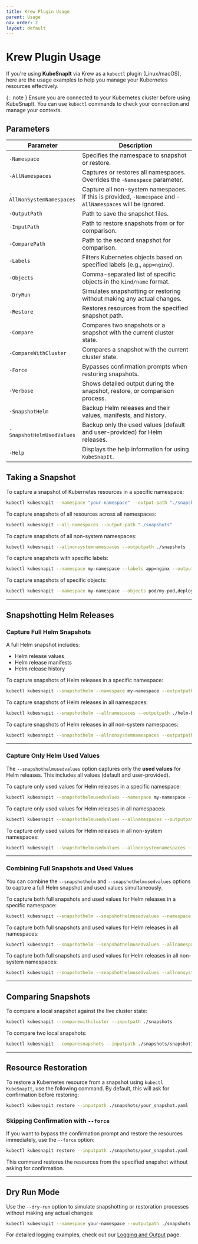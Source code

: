 ```yaml
---
title: Krew Plugin Usage
parent: Usage
nav_order: 2
layout: default
---
```


# Krew Plugin Usage

If you're using **KubeSnapIt** via Krew as a `kubectl` plugin (Linux/macOS), here are the usage examples to help you manage your Kubernetes resources effectively.

{: .note }
Ensure you are connected to your Kubernetes cluster before using KubeSnapIt. You can use `kubectl` commands to check your connection and manage your contexts.

## Parameters

| Parameter                  | Description                                                                 |
|----------------------------|-----------------------------------------------------------------------------|
| `-Namespace`               | Specifies the namespace to snapshot or restore.                             |
| `-AllNamespaces`           | Captures or restores all namespaces. Overrides the `-Namespace` parameter.   |
| `-AllNonSystemNamespaces`  | Capture all non-system namespaces. If this is provided, `-Namespace` and `-AllNamespaces` will be ignored. |
| `-OutputPath`              | Path to save the snapshot files.                                             |
| `-InputPath`               | Path to restore snapshots from or for comparison.                           |
| `-ComparePath`             | Path to the second snapshot for comparison.                                 |
| `-Labels`                  | Filters Kubernetes objects based on specified labels (e.g., `app=nginx`).   |
| `-Objects`                 | Comma-separated list of specific objects in the `kind/name` format.          |
| `-DryRun`                  | Simulates snapshotting or restoring without making any actual changes.       |
| `-Restore`                 | Restores resources from the specified snapshot path.                        |
| `-Compare`                 | Compares two snapshots or a snapshot with the current cluster state.         |
| `-CompareWithCluster`      | Compares a snapshot with the current cluster state.                         |
| `-Force`                   | Bypasses confirmation prompts when restoring snapshots.                     |
| `-Verbose`                 | Shows detailed output during the snapshot, restore, or comparison process.   |
| `-SnapshotHelm`            | Backup Helm releases and their values, manifests, and history.              |
| `-SnapshotHelmUsedValues`  | Backup only the used values (default and user-provided) for Helm releases.   |
| `-Help`                    | Displays the help information for using `KubeSnapIt`.                       |

## Taking a Snapshot

To capture a snapshot of Kubernetes resources in a specific namespace:

```bash
kubectl kubesnapit --namespace "your-namespace" --output-path "./snapshots"
```

To capture snapshots of all resources across all namespaces:

```bash
kubectl kubesnapit --all-namespaces --output-path "./snapshots"
```

To capture snapshots of all non-system namespaces:

```bash
kubectl kubesnapit --allnonsystemnamespaces --outputpath ./snapshots
```

To capture snapshots with specific labels:

```bash
kubectl kubesnapit --namespace my-namespace --labels app=nginx --outputpath ./snapshots
```

To capture snapshots of specific objects:

```bash
kubectl kubesnapit --namespace my-namespace --objects pod/my-pod,deployment/my-deployment --outputpath ./snapshots
```

---

## Snapshotting Helm Releases

### Capture Full Helm Snapshots
A full Helm snapshot includes:
- Helm release values
- Helm release manifests
- Helm release history

To capture snapshots of Helm releases in a specific namespace:

```bash
kubectl kubesnapit --snapshothelm --namespace my-namespace --outputpath ./helm-backups
```

To capture snapshots of Helm releases in all namespaces:

```bash
kubectl kubesnapit --snapshothelm --allnamespaces --outputpath ./helm-backups
```

To capture snapshots of Helm releases in all non-system namespaces:

```bash
kubectl kubesnapit --snapshothelm --allnonsystemnamespaces --outputpath ./helm-backups
```

---

### Capture Only Helm Used Values
The `--snapshothelmusedvalues` option captures only the **used values** for Helm releases. This includes all values (default and user-provided).

To capture only used values for Helm releases in a specific namespace:

```bash
kubectl kubesnapit --snapshothelmusedvalues --namespace my-namespace --outputpath ./helm-backups
```

To capture only used values for Helm releases in all namespaces:

```bash
kubectl kubesnapit --snapshothelmusedvalues --allnamespaces --outputpath ./helm-backups
```

To capture only used values for Helm releases in all non-system namespaces:

```bash
kubectl kubesnapit --snapshothelmusedvalues --allnonsystemnamespaces --outputpath ./helm-backups
```

---

### Combining Full Snapshots and Used Values
You can combine the `--snapshothelm` and `--snapshothelmusedvalues` options to capture a full Helm snapshot and used values simultaneously.

To capture both full snapshots and used values for Helm releases in a specific namespace:

```bash
kubectl kubesnapit --snapshothelm --snapshothelmusedvalues --namespace my-namespace --outputpath ./helm-backups
```

To capture both full snapshots and used values for Helm releases in all namespaces:

```bash
kubectl kubesnapit --snapshothelm --snapshothelmusedvalues --allnamespaces --outputpath ./helm-backups
```

To capture both full snapshots and used values for Helm releases in all non-system namespaces:

```bash
kubectl kubesnapit --snapshothelm --snapshothelmusedvalues --allnonsystemnamespaces --outputpath ./helm-backups
```

---

## Comparing Snapshots

To compare a local snapshot against the live cluster state:

```bash
kubectl kubesnapit --comparewithcluster --inputpath ./snapshots
```

To compare two local snapshots:

```bash
kubectl kubesnapit --comparesnapshots --inputpath ./snapshots/snapshot1 --comparepath ./snapshots/snapshot2
```

---

## Resource Restoration

To restore a Kubernetes resource from a snapshot using `kubectl KubeSnapIt`, use the following command. By default, this will ask for confirmation before restoring:

```bash
kubectl kubesnapit restore --inputpath ./snapshots/your_snapshot.yaml
```

### Skipping Confirmation with `--force`

If you want to bypass the confirmation prompt and restore the resources immediately, use the `--force` option:

```bash
kubectl kubesnapit restore --inputpath ./snapshots/your_snapshot.yaml --force
```

This command restores the resources from the specified snapshot without asking for confirmation.

---

## Dry Run Mode

Use the `--dry-run` option to simulate snapshotting or restoration processes without making any actual changes:

```bash
kubectl kubesnapit --namespace your-namespace --outputpath ./snapshots --dry-run
```

For detailed logging examples, check out our [Logging and Output](../logging-output) page.